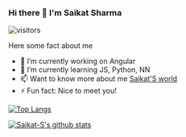 ### Hi there 👋 I'm Saikat Sharma

<!--
**Saikat-S/Saikat-S** is a ✨ _special_ ✨ repository because its `README.md` (this file) appears on your GitHub profile.
-->
 ![visitors](https://visitor-badge.laobi.icu/badge?page_id=Saikat-S)
 
Here some fact about me
- 🔭 I’m currently working on Angular
- 🌱 I’m currently learning JS, Python, NN 
- 📫 Want to know more about me [Saikat'S world](https://saikat-s.github.io/)
- ⚡ Fun fact: Nice to meet you!

[![Top Langs](https://github-readme-stats.vercel.app/api/top-langs/?username=Saikat-S&layout=compact)](https://github.com/anuraghazra/github-readme-stats)

[![Saikat-S's github stats](https://github-readme-stats.vercel.app/api?username=Saikat-S)](https://github.com/anuraghazra/github-readme-stats)




